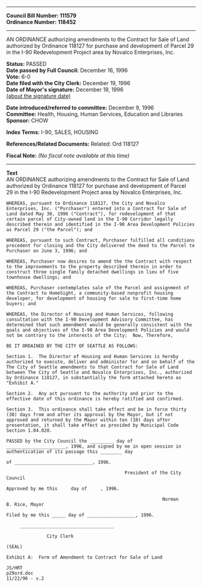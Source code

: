 * * * * *  
  
**Council Bill Number: [](#h0)[](#h2)111579**   
**Ordinance Number: 118452**  
  
* * * * *  
  
AN ORDINANCE authorizing amendments to the Contract for Sale of Land authorized by Ordinance 118127 for purchase and development of Parcel 29 in the I-90 Redevelopment Project area by Novalco Enterprises, Inc.  
  
**Status:** PASSED   
**Date passed by Full Council:** December 16, 1996   
**Vote:** 6-0   
**Date filed with the City Clerk:** December 19, 1996   
**Date of Mayor's signature:** December 19, 1996   
[(about the signature date)](/~public/approvaldate.htm)   
  
  
**Date introduced/referred to committee:** December 9, 1996   
**Committee:** Health, Housing, Human Services, Education and Libraries   
**Sponsor:** CHOW   
  
**Index Terms:** I-90, SALES, HOUSING  
  
**References/Related Documents:** Related: Ord 118127  
  
**Fiscal Note:** *(No fiscal note available at this time)*  
  
* * * * *  
  
**Text**  
    AN ORDINANCE authorizing amendments to the Contract for Sale of Land  
    authorized by Ordinance 118127 for purchase and development of Parcel  
    29 in the I-90 Redevelopment Project area by Novalco Enterprises, Inc.  
  
    WHEREAS, pursuant to Ordinance 118127, the City and Novalco  
    Enterprises, Inc. ("Purchaser") entered into a Contract for Sale of  
    Land dated May 30, 1996 ("Contract"), for redevelopment of that  
    certain parcel of City-owned land in the I-90 Corridor legally  
    described therein and identified in the I-90 Area Development Policies  
    as Parcel 29 ("the Parcel"); and  
  
    WHEREAS, pursuant to such Contract, Purchaser fulfilled all conditions  
    precedent for closing and the City delivered the deed to the Parcel to  
    Purchaser on June 3, 1996; and  
  
    WHEREAS, Purchaser now desires to amend the the Contract with respect  
    to the improvements to the property described therein in order to  
    construct three single family detached dwellings in lieu of five  
    townhouse dwellings; and  
  
    WHEREAS, Purchaser contemplates sale of the Parcel and assignment of  
    the Contract to HomeSight, a community-based nonprofit housing  
    developer, for development of housing for sale to first-time home  
    buyers; and  
  
    WHEREAS, the Director of Housing and Human Services, following  
    consultation with the I-90 Development Advisory Committee, has  
    determined that such amendment would be generally consistent with the  
    goals and objectives of the I-90 Area Development Policies and would  
    not be contrary to the interests of the City;  Now, Therefore,  
  
    BE IT ORDAINED BY THE CITY OF SEATTLE AS FOLLOWS:  
  
    Section 1.  The Director of Housing and Human Services is hereby  
    authorized to execute, deliver and administer for and on behalf of the  
    The City of Seattle amendments to that Contract for Sale of Land  
    between The City of Seattle and Novalco Enterprises, Inc., authorized  
    by Ordinance 118127, in substantially the form attached hereto as  
    "Exhibit A."  
  
    Section 2.  Any act pursuant to the authority and prior to the  
    effective date of this ordinance is hereby ratified and confirmed.  
  
    Section 3.  This ordinance shall take effect and be in force thirty  
    (30) days from and after its approval by the Mayor, but if not  
    approved and returned by the Mayor within ten (10) days after  
    presentation, it shall take effect as provided by Municipal Code  
    Section 1.04.020.  
  
    PASSED by the City Council the _________ day of  
    ______________________, 1996, and signed by me in open session in  
    authentication of its passage this ________ day  
  
    of _____________________________, 1996.  
  
                                                President of the City  
    Council  
  
    Approved by me this     day of     , 1996.  
  
                                                              Norman  
    B. Rice, Mayor  
  
    Filed by me this _____ day of __________________, 1996.  
  
         ___________________________________  
  
                   City Clerk  
  
    (SEAL)  
  
    Exhibit A:  Form of Amendment to Contract for Sale of Land  
  
    JS/HRT  
    p29ord.doc  
    11/22/96 - v.2  
